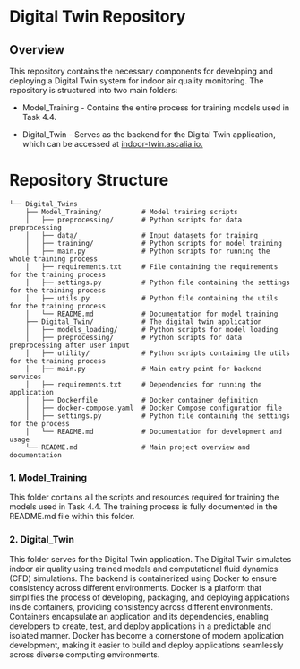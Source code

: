 # Digital Twin Repository

## Overview

This repository contains the necessary components for developing and deploying a Digital Twin system for indoor air quality monitoring. The repository is structured into two main folders:

- Model_Training - Contains the entire process for training models used in Task 4.4.

- Digital_Twin - Serves as the backend for the Digital Twin application, which can be accessed at [indoor-twin.ascalia.io.](https://indoor-twin.ascalia.io/)

# Repository Structure

```
└── Digital_Twins
    ├── Model_Training/          # Model training scripts
    │   ├── preprocessing/       # Python scripts for data preprocessing
    │   ├── data/                # Input datasets for training
    │   ├── training/            # Python scripts for model training
    │   ├── main.py              # Python scripts for running the whole training process 
    │   ├── requirements.txt     # File containing the requirements for the training process
    │   ├── settings.py          # Python file containing the settings for the training process
    │   ├── utils.py             # Python file containing the utils for the training process
    │   └── README.md            # Documentation for model training
    ├── Digital_Twin/            # The digital twin application
    │   ├── models_loading/      # Python scripts for model loading
    │   ├── preprocessing/       # Python scripts for data preprocessing after user input
    │   ├── utility/             # Python scripts containing the utils for the training process
    │   ├── main.py              # Main entry point for backend services
    │   ├── requirements.txt     # Dependencies for running the application
    │   ├── Dockerfile           # Docker container definition
    │   ├── docker-compose.yaml  # Docker Compose configuration file
    │   ├── settings.py          # Python file containing the settings for the process
    │   └── README.md            # Documentation for development and usage
    └── README.md                # Main project overview and documentation
```

### 1. Model_Training

This folder contains all the scripts and resources required for training the models used in Task 4.4. The training process is fully documented in the README.md file within this folder.

### 2. Digital_Twin

This folder serves for the Digital Twin application. The Digital Twin simulates indoor air quality using trained models and computational fluid dynamics (CFD) simulations. The backend is containerized using Docker to ensure consistency across different environments. Docker  is a platform that simplifies the process of developing, packaging, and deploying applications inside containers, providing consistency across different environments. Containers encapsulate an application and its dependencies, enabling developers to create, test, and deploy applications in a predictable and isolated manner. Docker has become a cornerstone of modern application development, making it easier to build and deploy applications seamlessly across diverse computing environments.